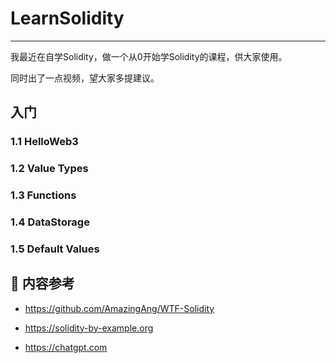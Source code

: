 # LearnSolidity

---

我最近在自学Solidity，做一个从0开始学Solidity的课程，供大家使用。

同时出了一点视频，望大家多提建议。



## 入门

### 1.1 HelloWeb3

### 1.2 Value Types

### 1.3 Functions

### 1.4 DataStorage

### 1.5 Default Values



## 📄 内容参考

- https://github.com/AmazingAng/WTF-Solidity

- https://solidity-by-example.org

- https://chatgpt.com